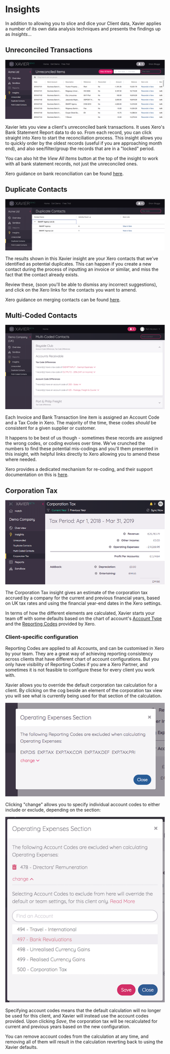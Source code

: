 # Insights
In addition to allowing you to slice and dice your Client data, Xavier applies a number of its own data analysis
techniques and presents the findings up as *Insights*...

## Unreconciled Transactions
![Unreconciled Transactions](./images/unreconciled-transactions.png)

Xavier lets you view a client's unreconciled bank transactions. It uses Xero's Bank Statement Report data to do so.
From each record, you can click straight into Xero to start the reconciliation process. This insight allows you to
quickly order by the oldest records (useful if you are approaching month end), and also see/filter/group the records
that are in a "locked" period.

You can also hit the *View All Items* button at the top of the insight to work with all bank statement records, not just
the unreconciled ones.

Xero guidance on bank reconciliation can be found [here](https://central.xero.com/s/article/Bank-reconciliation-in-Xero).

## Duplicate Contacts
![Multi-Coded Contacts](./images/duplicate-contacts.png)

The results shown in this Xavier insight are your Xero contacts that we’ve identified as potential duplicates.
This can happen if you create a new contact during the process of inputting an invoice or similar, and miss the fact that
the contact already exists.

Review these, (soon you'll be able to dismiss any incorrect suggestions), and click on the Xero links for the contacts
you want to amend.

Xero guidance on merging contacts can be found [here](https://central.xero.com/s/article/Edit-or-merge-an-existing-contact).

## Multi-Coded Contacts
![Multi-Coded Contacts](./images/multi-coded-contacts.png)

Each Invoice and Bank Transaction line item is assigned an Account Code and a Tax Code in Xero.
The majority of the time, these codes *should* be consistent for a given supplier or customer.

It happens to be best of us though - sometimes these records are assigned the wrong codes, or coding evolves over time.
We’ve crunched the numbers to find these potential mis-codings and you'll them presented in this insight, with helpful
links directly to Xero allowing you to amend these where needed.

Xero provides a dedicated mechanism for re-coding, and their support documentation on this is [here](https://central.xero.com/s/article/Find-Recode-a-group-of-transaction-lines).

## Corporation Tax
![Coporation Tax](./images/insight-corporation-tax.png)

The Corporation Tax insight gives an estimate of the corporation tax accrued by a company for the current and previous 
financial years, based on UK tax rates and using the financial year-end dates in the Xero settings.

In terms of how the different elements are calculated, Xavier starts your team off with some defaults based on the chart 
of account's [Account Type](https://central.xero.com/s/article/Components-of-an-account-in-your-chart-of-accounts-AU?userregion=true)
and the  [Reporting Codes](https://central.xero.com/s/article/Report-codes-for-practices-using-report-templates) 
provided by Xero. 

### Client-specific configuration
Reporting Codes are applied to all Accounts, and can be customised in Xero by your team. They are a great way of 
achieving reporting consistency across clients that have different chart of account configurations. But you only have 
visibility of Reporting Codes if you are a Xero Partner, and sometimes it is not feasible to configure these for every 
client you work with. 

Xavier allows you to override the default corporation tax calculation for a client. By clicking on the cog beside an 
element of the corporation tax view you will see what is currently being used for that section of the calculation. 

![Coporation Tax Section Calculation](./images/insight-corporation-tax-override.png)

Clicking "change" allows you to specify individual account codes to either include or exclude, depending on the section: 

![Coporation Tax Section Override](./images/insight-corporation-tax-override-change.png)

Specifying account codes means that the default calculation will no longer be used for this client, and Xavier will 
instead use the account codes provided. Upon clicking *Save*, the corporation tax will be recalculated for current and
previous years based on the new configuration.

You can remove account codes from the calculation at any time, and removing all of them will result in the calculation 
reverting back to using the Xavier defaults.
